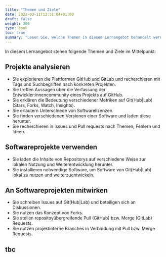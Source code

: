 ```yaml
---
title: "Themen und Ziele"
date: 2022-03-11T13:51:04+01:00
draft: false
weight: 300
type: book
toc: true
summary: "Lesen Sie, welche Themen in diesem Lernangebot behandelt werden und welche Ziele Sie erreichen können."
---
```


In diesem Lernangebot stehen folgende Themen und Ziele im Mittelpunkt:

## Projekte analysieren

- Sie explorieren die Plattformen GitHub und GitLab und recherchieren mit Tags und Suchbegriffen nach konkreten Projekten.
- Sie treffen Aussagen über die Verfassung der Entwickler:innencommunity eines Projekts auf GitHub.
- Sie erklären die Bedeutung verschiedener Metriken auf Git(Hub|Lab) (Stars, Forks, Watch, Insights).
- Sie erläutern Unterschiede von Softwarelizenzen.
- Sie finden verschiedenen Versionen einer Software und laden diese herunter.
- Sie recherchieren in Issues und Pull requests nach Themen, Fehlern und Ideen.

## Softwareprojekte verwenden

- Sie laden die Inhalte von Repositorys auf verschiedene Weise zur lokalen Nutzung und Weiterentwicklung herunter.
- Sie installieren notwendige Software, um Software von Git(Hub|Lab) lokal zu nutzen und weiterzuentwickeln.

## An Softwareprojekten mitwirken

- Sie schreiben Issues auf Git(Hub|Lab) und beteiligen sich an Diskussionen.
- Sie nutzen das Konzept von Forks.
- Sie stellen repositoyübergreifende Pull (GitHub) bzw. Merge (GitLab) Requests.
- Sie nutzen projektinterne Branches in Verbindung mit Pull bzw. Merge Requests.

## tbc